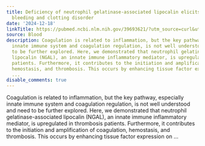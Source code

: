 ```yaml
---
title: Deficiency of neutrophil gelatinase-associated lipocalin elicits Hemophilia-like
  bleeding and clotting disorder
date: '2024-12-18'
linkTitle: https://pubmed.ncbi.nlm.nih.gov/39693621/?utm_source=curl&utm_medium=rss&utm_campaign=journals&utm_content=7603509&fc=None&ff=20241219170838&v=2.18.0.post9+e462414
source: Blood
description: Coagulation is related to inflammation, but the key pathway, especially
  innate immune system and coagulation regulation, is not well understood and need
  to be further explored. Here, we demonstrated that neutrophil gelatinase-associated
  lipocalin (NGAL), an innate immune inflammatory mediator, is upregulated in thrombosis
  patients. Furthermore, it contributes to the initiation and amplification of coagulation,
  hemostasis, and thrombosis. This occurs by enhancing tissue factor expression on
  ...
disable_comments: true
---
```

Coagulation is related to inflammation, but the key pathway, especially innate immune system and coagulation regulation, is not well understood and need to be further explored. Here, we demonstrated that neutrophil gelatinase-associated lipocalin (NGAL), an innate immune inflammatory mediator, is upregulated in thrombosis patients. Furthermore, it contributes to the initiation and amplification of coagulation, hemostasis, and thrombosis. This occurs by enhancing tissue factor expression on ...